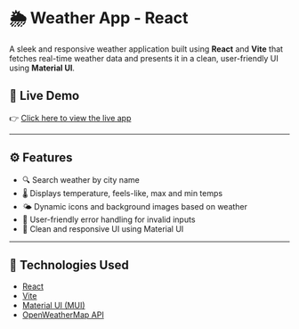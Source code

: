 # 🌦️ Weather App - React

A sleek and responsive weather application built using **React** and **Vite** that fetches real-time weather data and presents it in a clean, user-friendly UI using **Material UI**.

## 🔗 Live Demo

👉 [Click here to view the live app](https://aditya30-06.github.io/Weather-App-React/)

---

## ⚙️ Features

- 🔍 Search weather by city name
- 🌡️ Displays temperature, feels-like, max and min temps
- 🌤️ Dynamic icons and background images based on weather
- 💬 User-friendly error handling for invalid inputs
- 💅 Clean and responsive UI using Material UI

---

## 🚀 Technologies Used

- [React](https://reactjs.org/)
- [Vite](https://vitejs.dev/)
- [Material UI (MUI)](https://mui.com/)
- [OpenWeatherMap API](https://openweathermap.org/api)
